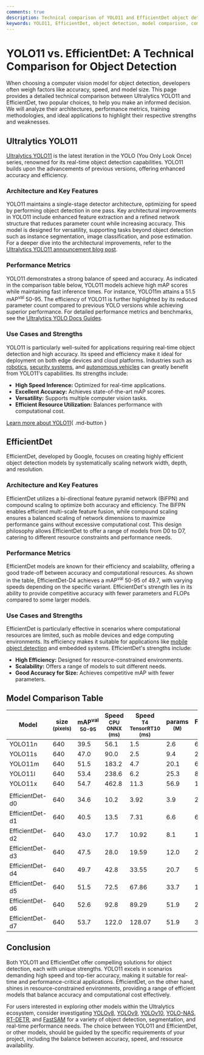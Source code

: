 ```yaml
---
comments: true
description: Technical comparison of YOLO11 and EfficientDet object detection models, focusing on architecture, performance, and use cases.
keywords: YOLO11, EfficientDet, object detection, model comparison, computer vision, Ultralytics
---
```


# YOLO11 vs. EfficientDet: A Technical Comparison for Object Detection

When choosing a computer vision model for object detection, developers often weigh factors like accuracy, speed, and model size. This page provides a detailed technical comparison between Ultralytics YOLO11 and EfficientDet, two popular choices, to help you make an informed decision. We will analyze their architectures, performance metrics, training methodologies, and ideal applications to highlight their respective strengths and weaknesses.

<script async src="https://cdn.jsdelivr.net/npm/chart.js@3.9.1/dist/chart.min.js"></script>
<script defer src="../../javascript/benchmark.js"></script>

<canvas id="modelComparisonChart" width="1024" height="400" active-models='["YOLO11", "EfficientDet"]'></canvas>

## Ultralytics YOLO11

[Ultralytics YOLO11](https://docs.ultralytics.com/models/yolo11/) is the latest iteration in the YOLO (You Only Look Once) series, renowned for its real-time object detection capabilities. YOLO11 builds upon the advancements of previous versions, offering enhanced accuracy and efficiency.

### Architecture and Key Features

YOLO11 maintains a single-stage detector architecture, optimizing for speed by performing object detection in one pass. Key architectural improvements in YOLO11 include enhanced feature extraction and a refined network structure that reduces parameter count while increasing accuracy. This model is designed for versatility, supporting tasks beyond object detection such as instance segmentation, image classification, and pose estimation. For a deeper dive into the architectural improvements, refer to the [Ultralytics YOLO11 announcement blog post](https://www.ultralytics.com/blog/ultralytics-yolo11-has-arrived-redefine-whats-possible-in-ai).

### Performance Metrics

YOLO11 demonstrates a strong balance of speed and accuracy. As indicated in the comparison table below, YOLO11 models achieve high mAP scores while maintaining fast inference times. For instance, YOLO11m attains a 51.5 mAP<sup>val</sup> 50-95. The efficiency of YOLO11 is further highlighted by its reduced parameter count compared to previous YOLO versions while achieving superior performance. For detailed performance metrics and benchmarks, see the [Ultralytics YOLO Docs Guides](https://docs.ultralytics.com/guides/yolo-performance-metrics/).

### Use Cases and Strengths

YOLO11 is particularly well-suited for applications requiring real-time object detection and high accuracy. Its speed and efficiency make it ideal for deployment on both edge devices and cloud platforms. Industries such as [robotics](https://www.ultralytics.com/glossary/robotics), [security systems](https://www.ultralytics.com/blog/computer-vision-for-theft-prevention-enhancing-security), and [autonomous vehicles](https://www.ultralytics.com/solutions/ai-in-self-driving) can greatly benefit from YOLO11's capabilities. Its strengths include:

- **High Speed Inference:** Optimized for real-time applications.
- **Excellent Accuracy:** Achieves state-of-the-art mAP scores.
- **Versatility:** Supports multiple computer vision tasks.
- **Efficient Resource Utilization:** Balances performance with computational cost.

[Learn more about YOLO11](https://docs.ultralytics.com/models/yolo11){ .md-button }

## EfficientDet

EfficientDet, developed by Google, focuses on creating highly efficient object detection models by systematically scaling network width, depth, and resolution.

### Architecture and Key Features

EfficientDet utilizes a bi-directional feature pyramid network (BiFPN) and compound scaling to optimize both accuracy and efficiency. The BiFPN enables efficient multi-scale feature fusion, while compound scaling ensures a balanced scaling of network dimensions to maximize performance gains without excessive computational cost. This design philosophy allows EfficientDet to offer a range of models from D0 to D7, catering to different resource constraints and performance needs.

### Performance Metrics

EfficientDet models are known for their efficiency and scalability, offering a good trade-off between accuracy and computational resources. As shown in the table, EfficientDet-D4 achieves a mAP<sup>val</sup> 50-95 of 49.7, with varying speeds depending on the specific variant. EfficientDet's strength lies in its ability to provide competitive accuracy with fewer parameters and FLOPs compared to some larger models.

### Use Cases and Strengths

EfficientDet is particularly effective in scenarios where computational resources are limited, such as mobile devices and edge computing environments. Its efficiency makes it suitable for applications like [mobile object detection](https://docs.ultralytics.com/hub/app/android/) and embedded systems. EfficientDet's strengths include:

- **High Efficiency:** Designed for resource-constrained environments.
- **Scalability:** Offers a range of models to suit different needs.
- **Good Accuracy for Size:** Achieves competitive mAP with fewer parameters.

## Model Comparison Table

| Model           | size<br><sup>(pixels) | mAP<sup>val<br>50-95 | Speed<br><sup>CPU ONNX<br>(ms) | Speed<br><sup>T4 TensorRT10<br>(ms) | params<br><sup>(M) | FLOPs<br><sup>(B) |
| --------------- | --------------------- | -------------------- | ------------------------------ | ----------------------------------- | ------------------ | ----------------- |
| YOLO11n         | 640                   | 39.5                 | 56.1                           | 1.5                                 | 2.6                | 6.5               |
| YOLO11s         | 640                   | 47.0                 | 90.0                           | 2.5                                 | 9.4                | 21.5              |
| YOLO11m         | 640                   | 51.5                 | 183.2                          | 4.7                                 | 20.1               | 68.0              |
| YOLO11l         | 640                   | 53.4                 | 238.6                          | 6.2                                 | 25.3               | 86.9              |
| YOLO11x         | 640                   | 54.7                 | 462.8                          | 11.3                                | 56.9               | 194.9             |
|                 |                       |                      |                                |                                     |                    |                   |
| EfficientDet-d0 | 640                   | 34.6                 | 10.2                           | 3.92                                | 3.9                | 2.54              |
| EfficientDet-d1 | 640                   | 40.5                 | 13.5                           | 7.31                                | 6.6                | 6.1               |
| EfficientDet-d2 | 640                   | 43.0                 | 17.7                           | 10.92                               | 8.1                | 11.0              |
| EfficientDet-d3 | 640                   | 47.5                 | 28.0                           | 19.59                               | 12.0               | 24.9              |
| EfficientDet-d4 | 640                   | 49.7                 | 42.8                           | 33.55                               | 20.7               | 55.2              |
| EfficientDet-d5 | 640                   | 51.5                 | 72.5                           | 67.86                               | 33.7               | 130.0             |
| EfficientDet-d6 | 640                   | 52.6                 | 92.8                           | 89.29                               | 51.9               | 226.0             |
| EfficientDet-d7 | 640                   | 53.7                 | 122.0                          | 128.07                              | 51.9               | 325.0             |

## Conclusion

Both YOLO11 and EfficientDet offer compelling solutions for object detection, each with unique strengths. YOLO11 excels in scenarios demanding high speed and top-tier accuracy, making it suitable for real-time and performance-critical applications. EfficientDet, on the other hand, shines in resource-constrained environments, providing a range of efficient models that balance accuracy and computational cost effectively.

For users interested in exploring other models within the Ultralytics ecosystem, consider investigating [YOLOv8](https://docs.ultralytics.com/models/yolov8/), [YOLOv9](https://docs.ultralytics.com/models/yolov9/), [YOLOv10](https://docs.ultralytics.com/models/yolov10/), [YOLO-NAS](https://docs.ultralytics.com/models/yolo-nas/), [RT-DETR](https://docs.ultralytics.com/models/rtdetr/), and [FastSAM](https://docs.ultralytics.com/models/fast-sam/) for a variety of object detection, segmentation, and real-time performance needs. The choice between YOLO11 and EfficientDet, or other models, should be guided by the specific requirements of your project, including the balance between accuracy, speed, and resource availability.
